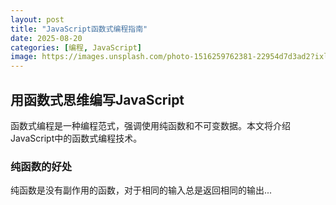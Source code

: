 ```yaml
---
layout: post
title: "JavaScript函数式编程指南"
date: 2025-08-20
categories: [编程, JavaScript]
image: https://images.unsplash.com/photo-1516259762381-22954d7d3ad2?ixlib=rb-1.2.1&auto=format&fit=crop&w=1350&q=80
---
```


## 用函数式思维编写JavaScript

函数式编程是一种编程范式，强调使用纯函数和不可变数据。本文将介绍JavaScript中的函数式编程技术。

### 纯函数的好处

纯函数是没有副作用的函数，对于相同的输入总是返回相同的输出... 